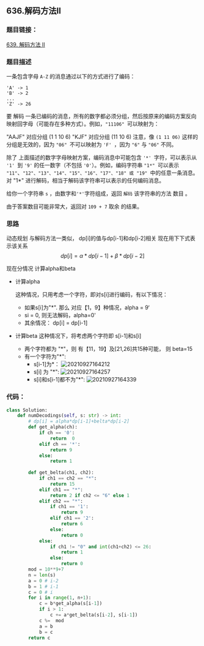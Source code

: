## 636.解码方法II

### 题目链接：

[639. 解码方法 II](https://leetcode-cn.com/problems/decode-ways-ii/)

### 题目描述

一条包含字母 `A-Z` 的消息通过以下的方式进行了编码：
```
'A' -> 1
'B' -> 2
...
'Z' -> 26
```
要 解码 一条已编码的消息，所有的数字都必须分组，然后按原来的编码方案反向映射回字母（可能存在多种方式）。例如，`"11106" `可以映射为：

"AAJF" 对应分组 (1 1 10 6)
"KJF" 对应分组 (11 10 6)
注意，像 `(1 11 06)` 这样的分组是无效的，因为 `"06" `不可以映射为 `'F' `，因为 `"6"` 与 `"06"` 不同。

除了 上面描述的数字字母映射方案，编码消息中可能包含 `'*' `字符，可以表示从 `'1' `到 `'9'` 的任一数字（不包括 `'0'`）。例如，编码字符串 `"1*" `可以表示` "11"`、`"12"、"13"、"14"、"15"、"16"、"17"、"18" 或 "19" `中的任意一条消息。对 "1*" 进行解码，相当于解码该字符串可以表示的任何编码消息。

给你一个字符串 `s` ，由数字和` '*' `字符组成，返回 `解码` 该字符串的方法 数目 。

由于答案数目可能非常大，返回对 `109 + 7` 取余 的结果。
### 思路

动态规划 
与解码方法一类似， dp[i]的值与dp[i-1]和dp[i-2]相关
现在用下下式表示该关系
$$dp[i] = \alpha *dp[i-1]+\beta*dp[i-2]$$

现在分情况 计算alpha和beta

- 计算alpha

    这种情况，只用考虑一个字符，即对s[i]进行编码，有以下情况：
    - 如果s[i]为"*". 那么 对应【1，9】种情况，alpha = 9‘
    - si = 0, 则无法解码，alpha=0'
    - 其余情况： dp[i] = dp[i-1]
- 计算beta
  这种情况下，将考虑两个字符即 s[i-1]和s[i]
  - 两个字符都为 "*"，则 有【11，19】及[21,26]共15种可能， 则 beta=15
  - 有一个字符为"*":
    - s[i-1]为*：
        ![20210927164212](https://xd-imgsubmit.oss-cn-beijing.aliyuncs.com/images/20210927164212.png)
    - s[i] 为 "*":
        ![20210927164257](https://xd-imgsubmit.oss-cn-beijing.aliyuncs.com/images/20210927164257.png)
    - s[i]和s[i-1]都不为"*":
        ![20210927164339](https://xd-imgsubmit.oss-cn-beijing.aliyuncs.com/images/20210927164339.png)

### 代码：

```python
class Solution:
    def numDecodings(self, s: str) -> int:
        # dp[i] = alpha*dp[i-1]+belta*dp[i-2]
        def get_alpha(ch):
            if ch == '0':
                return  0
            elif ch == '*':
                return 9
            else: 
                return 1
            
        def get_belta(ch1, ch2):
            if ch1 == ch2 == "*":
                return 15
            elif ch1 == "*":
                return 2 if ch2 <= "6" else 1
            elif ch2 == "*":
                if ch1 == '1':
                    return 9
                elif ch1 == '2':
                    return 6
                else:
                    return 0
            else:
                if ch1 != "0" and int(ch1+ch2) <= 26:
                    return 1
                else:
                    return 0
        mod = 10**9+7
        n = len(s)
        a = 0 # i-2
        b = 1 # i-1
        c = 0 # i
        for i in range(1, n+1):
            c = b*get_alpha(s[i-1])
            if i > 1:
                c += a*get_belta(s[i-2], s[i-1])
            c %=  mod
            a = b
            b = c
        return c
```

